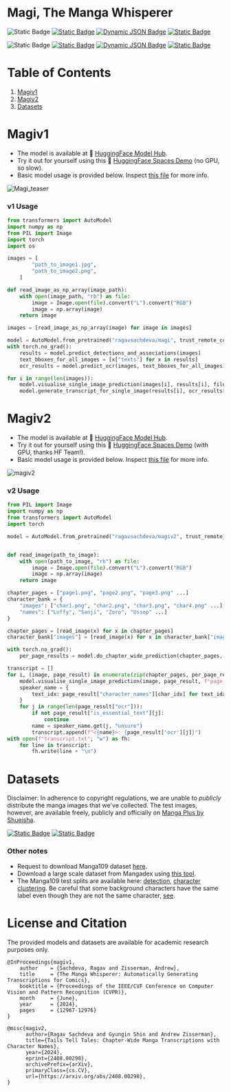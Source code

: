 # Magi, The Manga Whisperer

![Static Badge](https://img.shields.io/badge/v1-grey) 
[![Static Badge](https://img.shields.io/badge/arXiv-2401.10224-blue)](http://arxiv.org/abs/2401.10224)
[![Dynamic JSON Badge](https://img.shields.io/badge/dynamic/json?url=https%3A%2F%2Fhuggingface.co%2Fapi%2Fmodels%2Fragavsachdeva%2Fmagi%3Fexpand%255B%255D%3Ddownloads%26expand%255B%255D%3DdownloadsAllTime&query=%24.downloadsAllTime&label=%F0%9F%A4%97%20Downloads)](https://huggingface.co/ragavsachdeva/magi)
[![Static Badge](https://img.shields.io/badge/%F0%9F%A4%97%20Spaces-Demo-blue)](https://huggingface.co/spaces/ragavsachdeva/the-manga-whisperer/)

![Static Badge](https://img.shields.io/badge/v2-grey) 
[![Static Badge](https://img.shields.io/badge/arXiv-2408.00298-blue)](https://arxiv.org/abs/2408.00298)
[![Dynamic JSON Badge](https://img.shields.io/badge/dynamic/json?url=https%3A%2F%2Fhuggingface.co%2Fapi%2Fmodels%2Fragavsachdeva%2Fmagiv2%3Fexpand%255B%255D%3Ddownloads%26expand%255B%255D%3DdownloadsAllTime&query=%24.downloadsAllTime&label=%F0%9F%A4%97%20Downloads)](https://huggingface.co/ragavsachdeva/magiv2)
[![Static Badge](https://img.shields.io/badge/%F0%9F%A4%97%20Spaces-Demo-blue)](https://huggingface.co/spaces/ragavsachdeva/Magiv2-Demo)

# Table of Contents
1. [Magiv1](#magiv1)
2. [Magiv2](#magiv2)
3. [Datasets](#datasets)

# Magiv1
- The model is available at 🤗 [HuggingFace Model Hub](https://huggingface.co/ragavsachdeva/magi).
- Try it out for yourself using this 🤗 [HuggingFace Spaces Demo](https://huggingface.co/spaces/ragavsachdeva/the-manga-whisperer/) (no GPU, so slow).
- Basic model usage is provided below. Inspect [this file](https://huggingface.co/ragavsachdeva/magi/blob/main/modelling_magi.py) for more info.

![Magi_teaser](https://github.com/ragavsachdeva/magi/assets/26804893/0a6d44bc-12ef-4545-ab9b-577c77bdfd8a)

### v1 Usage
```python
from transformers import AutoModel
import numpy as np
from PIL import Image
import torch
import os

images = [
        "path_to_image1.jpg",
        "path_to_image2.png",
    ]

def read_image_as_np_array(image_path):
    with open(image_path, "rb") as file:
        image = Image.open(file).convert("L").convert("RGB")
        image = np.array(image)
    return image

images = [read_image_as_np_array(image) for image in images]

model = AutoModel.from_pretrained("ragavsachdeva/magi", trust_remote_code=True).cuda()
with torch.no_grad():
    results = model.predict_detections_and_associations(images)
    text_bboxes_for_all_images = [x["texts"] for x in results]
    ocr_results = model.predict_ocr(images, text_bboxes_for_all_images)

for i in range(len(images)):
    model.visualise_single_image_prediction(images[i], results[i], filename=f"image_{i}.png")
    model.generate_transcript_for_single_image(results[i], ocr_results[i], filename=f"transcript_{i}.txt")
```

# Magiv2
- The model is available at 🤗 [HuggingFace Model Hub](https://huggingface.co/ragavsachdeva/magiv2).
- Try it out for yourself using this 🤗 [HuggingFace Spaces Demo](https://huggingface.co/spaces/ragavsachdeva/Magiv2-Demo) (with GPU, thanks HF Team!).
- Basic model usage is provided below. Inspect [this file](https://huggingface.co/ragavsachdeva/magiv2/blob/main/modelling_magiv2.py) for more info.

![magiv2](https://github.com/user-attachments/assets/e0cd1787-4a0c-49a5-a9d8-be2911d5ec08)

### v2 Usage
```python
from PIL import Image
import numpy as np
from transformers import AutoModel
import torch

model = AutoModel.from_pretrained("ragavsachdeva/magiv2", trust_remote_code=True).cuda().eval()


def read_image(path_to_image):
    with open(path_to_image, "rb") as file:
        image = Image.open(file).convert("L").convert("RGB")
        image = np.array(image)
    return image

chapter_pages = ["page1.png", "page2.png", "page3.png" ...]
character_bank = {
    "images": ["char1.png", "char2.png", "char3.png", "char4.png" ...],
    "names": ["Luffy", "Sanji", "Zoro", "Ussop" ...]
}

chapter_pages = [read_image(x) for x in chapter_pages]
character_bank["images"] = [read_image(x) for x in character_bank["images"]]

with torch.no_grad():
    per_page_results = model.do_chapter_wide_prediction(chapter_pages, character_bank, use_tqdm=True, do_ocr=True)

transcript = []
for i, (image, page_result) in enumerate(zip(chapter_pages, per_page_results)):
    model.visualise_single_image_prediction(image, page_result, f"page_{i}.png")
    speaker_name = {
        text_idx: page_result["character_names"][char_idx] for text_idx, char_idx in page_result["text_character_associations"]
    }
    for j in range(len(page_result["ocr"])):
        if not page_result["is_essential_text"][j]:
            continue
        name = speaker_name.get(j, "unsure") 
        transcript.append(f"<{name}>: {page_result['ocr'][j]}")
with open(f"transcript.txt", "w") as fh:
    for line in transcript:
        fh.write(line + "\n")
```

# Datasets

Disclaimer: In adherence to copyright regulations, we are unable to _publicly_ distribute the manga images that we've collected. The test images, however, are available freely, publicly and officially on [Manga Plus by Shueisha](https://mangaplus.shueisha.co.jp/).

[![Static Badge](https://img.shields.io/badge/%F0%9F%A4%97%20%20PopMangaX%20(Test)-Dataset-blue)](https://huggingface.co/datasets/ragavsachdeva/popmanga_test)
[![Static Badge](https://img.shields.io/badge/%F0%9F%A4%97%20%20PopCharacters-Dataset-blue)](https://huggingface.co/datasets/ragavsachdeva/popcharacters)

### Other notes
- Request to download Manga109 dataset [here](http://www.manga109.org/en/download.html).
- Download a large scale dataset from Mangadex using [this tool](https://github.com/EMACC99/mangadex).
- The Manga109 test splits are available here: [detection](https://github.com/barisbatuhan/DASS_Det_Inference/blob/main/dass_det/data/datasets/manga109.py#L109), [character clustering](https://github.com/kktsubota/manga-face-clustering/blob/master/dataset/test_titles.txt). Be careful that some background characters have the same label even though they are not the same character, [see](https://github.com/kktsubota/manga-face-clustering/blob/master/script/get_other_ids.py).



# License and Citation
The provided models and datasets are available for academic research purposes only.

```
@InProceedings{magiv1,
    author    = {Sachdeva, Ragav and Zisserman, Andrew},
    title     = {The Manga Whisperer: Automatically Generating Transcriptions for Comics},
    booktitle = {Proceedings of the IEEE/CVF Conference on Computer Vision and Pattern Recognition (CVPR)},
    month     = {June},
    year      = {2024},
    pages     = {12967-12976}
}
```
```
@misc{magiv2,
      author={Ragav Sachdeva and Gyungin Shin and Andrew Zisserman},
      title={Tails Tell Tales: Chapter-Wide Manga Transcriptions with Character Names}, 
      year={2024},
      eprint={2408.00298},
      archivePrefix={arXiv},
      primaryClass={cs.CV},
      url={https://arxiv.org/abs/2408.00298}, 
}
```

